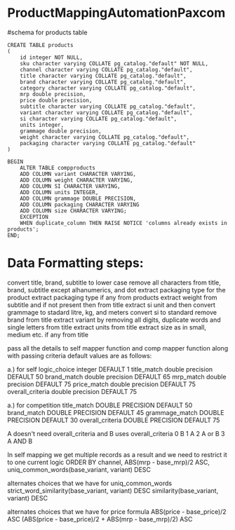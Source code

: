 # ProductMappingAutomationPaxcom
#schema for products table
```
CREATE TABLE products
(
    id integer NOT NULL,
    sku character varying COLLATE pg_catalog."default" NOT NULL,
    channel character varying COLLATE pg_catalog."default",
    title character varying COLLATE pg_catalog."default",
    brand character varying COLLATE pg_catalog."default",
    category character varying COLLATE pg_catalog."default",
    mrp double precision,
    price double precision,
    subtitle character varying COLLATE pg_catalog."default",
    variant character varying COLLATE pg_catalog."default",
    si character varying COLLATE pg_catalog."default",
    units integer,
    grammage double precision,
    weight character varying COLLATE pg_catalog."default",
    packaging character varying COLLATE pg_catalog."default"
)
```
```
BEGIN
    ALTER TABLE compproducts
    ADD COLUMN variant CHARACTER VARYING,
    ADD COLUMN weight CHARACTER VARYING,
    ADD COLUMN SI CHARACTER VARYING,
    ADD COLUMN units INTEGER,
    ADD COLUMN grammage DOUBLE PRECISION,
    ADD COLUMN packaging CHARACTER VARYING
    ADD COLUMN size CHARACTER VARYING;
    EXCEPTION
    WHEN duplicate_column THEN RAISE NOTICE 'columns already exists in products';
END;
```

# Data Formatting steps:
convert title, brand, subtitle to lower case
remove all characters from title, brand, subtitle except alhanumerics, and dot
extract packaging type for the product
extract packaging type if any from products
extract weight from subtitle and if not present then from title
extract si unit and then convert grammage to stadard litre, kg, and meters
convert si to standard
remove brand from title
extract variant by removing all digits, duplicate words and single letters from title
extract units from title
extract size as in small, medium etc. if any from title

pass all the details to self mapper function and comp mapper function along with passing criteria
default values are as follows:

a.) for self
logic_choice integer DEFAULT 1
title_match double precision DEFAULT 50
brand_match double precision DEFAULT 65
mrp_match double precision DEFAULT 75
price_match double precision DEFAULT 75
overall_criteria double precision DEFAULT 75

a.) for competition
title_match DOUBLE PRECISION DEFAULT 50
brand_match DOUBLE PRECISION DEFAULT 45
grammage_match DOUBLE PRECISION DEFAULT 30
overall_criteria DOUBLE PRECISION DEFAULT 75

A doesn't need overall_criteria and B uses overall_criteria
0 B
1 A
2 A or B
3 A AND B

In self mapping we get multiple records as a result and we need to restrict it to one
current logic
ORDER BY channel, ABS(mrp - base_mrp)/2 ASC, uniq_common_words(base_variant, variant) DESC

alternates choices that we have for uniq_common_words
strict_word_similarity(base_variant, variant) DESC
similarity(base_variant, variant) DESC

alternates choices that we have for price formula
ABS(price - base_price)/2 ASC
(ABS(price - base_price)/2 + ABS(mrp - base_mrp)/2) ASC
